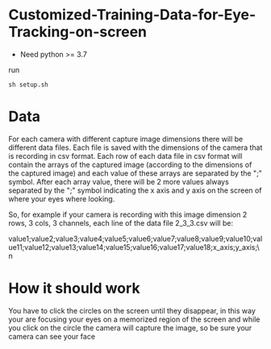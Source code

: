 # Customized-Training-Data-for-Eye-Tracking-on-screen

- Need python >= 3.7

run 
```
sh setup.sh
```

# Data

For each camera with different capture image dimensions there will be different data files.
Each file is saved with the dimensions of the camera that is recording in csv format.
Each row of each data file in csv format will contain the arrays of the captured image (according to the dimensions of the captured image) and each
value of these arrays are separated by the ";" symbol. After each array value, there will be 2 more values always separated by the ";" symbol indicating
the x axis and y axis on the screen of where your eyes where looking.

So, for example if your camera is recording with this image dimension 2 rows, 3 cols, 3 channels, each line of the data file
2_3_3.csv will be:

value1;value2;value3;value4;value5;value6;value7;value8;value9;value10;value11;value12;value13;value14;value15;value16;value17;value18;x_axis;y_axis;\n

# How it should work

You have to click the circles on the screen until they disappear, in this way your are focusing your eyes on a memorized region of the screen
and while you click on the circle the camera will capture the image, so be sure your camera can see your face
